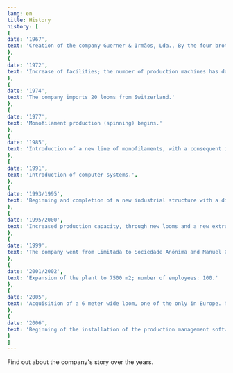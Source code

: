 ```yaml
---
lang: en
title: History
history: [
{
date: '1967',
text: 'Creation of the company Guerner & Irmãos, Lda., By the four brothers Joaquim, José, Armando and Mário with an equal percentage; production of classic cotton and nylon fabrics; number of employees: 6.'
},
{
date: '1972',
text: 'Increase of facilities; the number of production machines has doubled; number of employees: 10.'
},
{
date: '1974',
text: 'The company imports 20 looms from Switzerland.'
},
{
date: '1977',
text: 'Monofilament production (spinning) begins.'
},
{
date: '1985',
text: 'Introduction of a new line of monofilaments, with a consequent increase in production capacity.'
},
{
date: '1991',
text: 'Introduction of computer systems.',
},
{
date: '1993/1995',
text: 'Beginning and completion of a new industrial structure with a different layout. Covered area of ​​5,000 m2 and discovery of 30,000 m2; Remodeling of the computer system.'
},
{
date: '1995/2000',
text: 'Increased production capacity, through new looms and a new extrusion line.'
},
{
date: '1999',
text: 'The company went from Limitada to Sociedade Anónima and Manuel Guerner, son of José Guerner, becomes vice-president.'
},
{
date: '2001/2002',
text: 'Expansion of the plant to 7500 m2; number of employees: 100.'
},
{
date: '2005',
text: 'Acquisition of a 6 meter wide loom, one of the only in Europe. New extension of the facilities to 10,000 m2.'
},
{
date: '2006',
text: 'Beginning of the installation of the production management software. Acquisition of a second 6 meter long loom.'
}
]
---
```


Find out about the company's story over the years.

